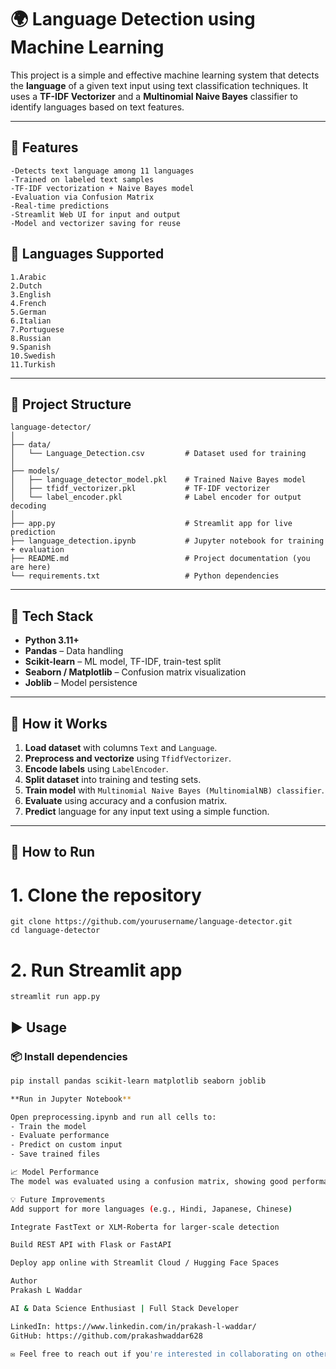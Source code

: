 # 🌍 Language Detection using Machine Learning

This project is a simple and effective machine learning system that detects the **language** of a given text input using text classification techniques. It uses a **TF-IDF Vectorizer** and a **Multinomial Naive Bayes** classifier to identify languages based on text features.

---

## 🚀 Features

    -Detects text language among 11 languages
    -Trained on labeled text samples
    -TF-IDF vectorization + Naive Bayes model
    -Evaluation via Confusion Matrix
    -Real-time predictions
    -Streamlit Web UI for input and output
    -Model and vectorizer saving for reuse

## 🧠 Languages Supported
    1.Arabic
    2.Dutch
    3.English
    4.French
    5.German
    6.Italian
    7.Portuguese
    8.Russian
    9.Spanish
    10.Swedish
    11.Turkish

---

## 📁 Project Structure

    language-detector/
    │
    ├── data/
    │   └── Language_Detection.csv         # Dataset used for training
    │
    ├── models/
    │   ├── language_detector_model.pkl    # Trained Naive Bayes model
    │   ├── tfidf_vectorizer.pkl           # TF-IDF vectorizer
    │   └── label_encoder.pkl              # Label encoder for output decoding
    │
    ├── app.py                             # Streamlit app for live prediction
    ├── language_detection.ipynb           # Jupyter notebook for training + evaluation
    ├── README.md                          # Project documentation (you are here)
    └── requirements.txt                   # Python dependencies

---

## 🧠 Tech Stack

- **Python 3.11+**
- **Pandas** – Data handling
- **Scikit-learn** – ML model, TF-IDF, train-test split
- **Seaborn / Matplotlib** – Confusion matrix visualization
- **Joblib** – Model persistence

---

## 🔄 How it Works

1. **Load dataset** with columns `Text` and `Language`.
2. **Preprocess and vectorize** using `TfidfVectorizer`.
3. **Encode labels** using `LabelEncoder`.
4. **Split dataset** into training and testing sets.
5. **Train model** with `Multinomial Naive Bayes (MultinomialNB) classifier`.
6. **Evaluate** using accuracy and a confusion matrix.
7. **Predict** language for any input text using a simple function.

---
## 🚀 How to Run

# 1. Clone the repository
    git clone https://github.com/yourusername/language-detector.git
    cd language-detector

# 2. Run Streamlit app
    streamlit run app.py


## ▶️ Usage

### 📦 Install dependencies

```bash
pip install pandas scikit-learn matplotlib seaborn joblib

**Run in Jupyter Notebook**

Open preprocessing.ipynb and run all cells to:
- Train the model
- Evaluate performance
- Predict on custom input
- Save trained files

📈 Model Performance
The model was evaluated using a confusion matrix, showing good performance across all supported languages. TF-IDF helps capture language-specific vocabulary patterns, and MultinomialNB handles text classification efficiently.

💡 Future Improvements
Add support for more languages (e.g., Hindi, Japanese, Chinese)

Integrate FastText or XLM-Roberta for larger-scale detection

Build REST API with Flask or FastAPI

Deploy app online with Streamlit Cloud / Hugging Face Spaces

Author
Prakash L Waddar

AI & Data Science Enthusiast | Full Stack Developer

LinkedIn: https://www.linkedin.com/in/prakash-l-waddar/
GitHub: https://github.com/prakashwaddar628

✉️ Feel free to reach out if you're interested in collaborating on other projects or need assistance with implementation.